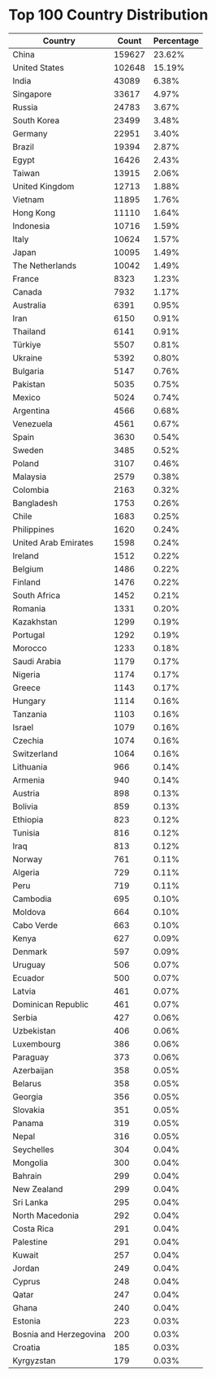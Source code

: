 # Top 100 Country Distribution
| Country | Count | Percentage |
|----|----|----|
| China | 159627 | 23.62% |
| United States | 102648 | 15.19% |
| India | 43089 | 6.38% |
| Singapore | 33617 | 4.97% |
| Russia | 24783 | 3.67% |
| South Korea | 23499 | 3.48% |
| Germany | 22951 | 3.40% |
| Brazil | 19394 | 2.87% |
| Egypt | 16426 | 2.43% |
| Taiwan | 13915 | 2.06% |
| United Kingdom | 12713 | 1.88% |
| Vietnam | 11895 | 1.76% |
| Hong Kong | 11110 | 1.64% |
| Indonesia | 10716 | 1.59% |
| Italy | 10624 | 1.57% |
| Japan | 10095 | 1.49% |
| The Netherlands | 10042 | 1.49% |
| France | 8323 | 1.23% |
| Canada | 7932 | 1.17% |
| Australia | 6391 | 0.95% |
| Iran | 6150 | 0.91% |
| Thailand | 6141 | 0.91% |
| Türkiye | 5507 | 0.81% |
| Ukraine | 5392 | 0.80% |
| Bulgaria | 5147 | 0.76% |
| Pakistan | 5035 | 0.75% |
| Mexico | 5024 | 0.74% |
| Argentina | 4566 | 0.68% |
| Venezuela | 4561 | 0.67% |
| Spain | 3630 | 0.54% |
| Sweden | 3485 | 0.52% |
| Poland | 3107 | 0.46% |
| Malaysia | 2579 | 0.38% |
| Colombia | 2163 | 0.32% |
| Bangladesh | 1753 | 0.26% |
| Chile | 1683 | 0.25% |
| Philippines | 1620 | 0.24% |
| United Arab Emirates | 1598 | 0.24% |
| Ireland | 1512 | 0.22% |
| Belgium | 1486 | 0.22% |
| Finland | 1476 | 0.22% |
| South Africa | 1452 | 0.21% |
| Romania | 1331 | 0.20% |
| Kazakhstan | 1299 | 0.19% |
| Portugal | 1292 | 0.19% |
| Morocco | 1233 | 0.18% |
| Saudi Arabia | 1179 | 0.17% |
| Nigeria | 1174 | 0.17% |
| Greece | 1143 | 0.17% |
| Hungary | 1114 | 0.16% |
| Tanzania | 1103 | 0.16% |
| Israel | 1079 | 0.16% |
| Czechia | 1074 | 0.16% |
| Switzerland | 1064 | 0.16% |
| Lithuania | 966 | 0.14% |
| Armenia | 940 | 0.14% |
| Austria | 898 | 0.13% |
| Bolivia | 859 | 0.13% |
| Ethiopia | 823 | 0.12% |
| Tunisia | 816 | 0.12% |
| Iraq | 813 | 0.12% |
| Norway | 761 | 0.11% |
| Algeria | 729 | 0.11% |
| Peru | 719 | 0.11% |
| Cambodia | 695 | 0.10% |
| Moldova | 664 | 0.10% |
| Cabo Verde | 663 | 0.10% |
| Kenya | 627 | 0.09% |
| Denmark | 597 | 0.09% |
| Uruguay | 506 | 0.07% |
| Ecuador | 500 | 0.07% |
| Latvia | 461 | 0.07% |
| Dominican Republic | 461 | 0.07% |
| Serbia | 427 | 0.06% |
| Uzbekistan | 406 | 0.06% |
| Luxembourg | 386 | 0.06% |
| Paraguay | 373 | 0.06% |
| Azerbaijan | 358 | 0.05% |
| Belarus | 358 | 0.05% |
| Georgia | 356 | 0.05% |
| Slovakia | 351 | 0.05% |
| Panama | 319 | 0.05% |
| Nepal | 316 | 0.05% |
| Seychelles | 304 | 0.04% |
| Mongolia | 300 | 0.04% |
| Bahrain | 299 | 0.04% |
| New Zealand | 299 | 0.04% |
| Sri Lanka | 295 | 0.04% |
| North Macedonia | 292 | 0.04% |
| Costa Rica | 291 | 0.04% |
| Palestine | 291 | 0.04% |
| Kuwait | 257 | 0.04% |
| Jordan | 249 | 0.04% |
| Cyprus | 248 | 0.04% |
| Qatar | 247 | 0.04% |
| Ghana | 240 | 0.04% |
| Estonia | 223 | 0.03% |
| Bosnia and Herzegovina | 200 | 0.03% |
| Croatia | 185 | 0.03% |
| Kyrgyzstan | 179 | 0.03% |
